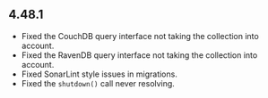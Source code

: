 ## 4.48.1

- Fixed the CouchDB query interface not taking the collection into account.
- Fixed the RavenDB query interface not taking the collection into account.
- Fixed SonarLint style issues in migrations.
- Fixed the `shutdown()` call never resolving.